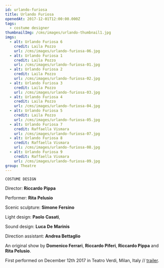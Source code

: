 ```yaml
---
id: urlando-furiosa
title: Urlando Furiosa
openedAt: 2017-12-01T12:00:00.000Z
tags:
  - costume designer
thumbnailImg: /cms/images/urlando-thumbnail1.jpg
imgs:
  - alt: Urlando Furiosa 6
    credit: Laila Pozzo
    url: /cms/images/urlando-furiosa-06.jpg
  - alt: Urlando Furiosa 1
    credit: Laila Pozzo
    url: /cms/images/urlando-furiosa-01.jpg
  - alt: Urlando Furiosa 2
    credit: Laila Pozzo
    url: /cms/images/urlando-furiosa-02.jpg
  - alt: Urlando Furiosa 3
    credit: Laila Pozzo
    url: /cms/images/urlando-furiosa-03.jpg
  - alt: Urlando Furiosa 4
    credit: Laila Pozzo
    url: /cms/images/urlando-furiosa-04.jpg
  - alt: Urlando Furiosa 5
    credit: Laila Pozzo
    url: /cms/images/urlando-furiosa-05.jpg
  - alt: Urlando Furiosa 7
    credit: Raffaella Vismara
    url: /cms/images/urlando-furiosa-07.jpg
  - alt: Urlando Furiosa 8
    credit: Raffaella Vismara
    url: /cms/images/urlando-furiosa-08.jpg
  - alt: Urlando Furiosa 9
    credit: Raffaella Vismara
    url: /cms/images/urlando-furiosa-09.jpg
group: Theatre
---
```

`COSTUME DESIGN`

Director: **Riccardo** **Pippa**

Performer: **Rita** **Pelusio**

Scenic sculpture: **Simone** **Fersino**

Light design: **Paolo** **Casati**, 

Sound design: **Luca** **De** **Marinis**

Direction assistant: **Andrea Bettaglio**

An original show by **Domenico Ferrari**, **Riccardo Piferi**, **Riccardo Pippa** and **Rita Pelusio**. 

First performed on December 12th 2017 in Teatro Verdi, Milan, Italy // [trailer](https://vimeo.com/250084156).
